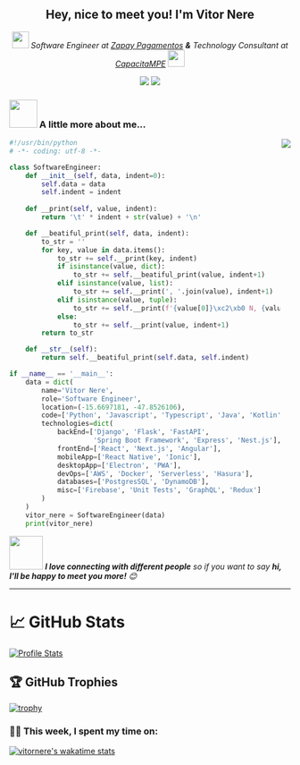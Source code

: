 <h2 align="center">Hey, nice to meet you! I'm Vitor Nere</h2>
<p align="center"><em><img src="https://media.giphy.com/media/WUlplcMpOCEmTGBtBW/giphy.gif" width="30"> Software Engineer at <a href="https://usezapay.com.br/">Zapay Pagamentos</a> <b>&</b> Technology Consultant at <a href="https://capacitampe.com.br/">CapacitaMPE</a> <img src="https://media.giphy.com/media/WUlplcMpOCEmTGBtBW/giphy.gif" width="30"></em></p>

<p align="center">
<a href="https://www.linkedin.com/in/vitor-nere/"><img src="https://img.shields.io/badge/linkedin%20-%230077B5.svg?&style=for-the-badge&logo=linkedin&logoColor=white"/></a>
<a href="https://www.instagram.com/nere.swe/"><img src="https://img.shields.io/badge/<nere.swe>%20-%23E4405F.svg?&style=for-the-badge&logo=Instagram&logoColor=white"/></a>
</p>

### <img src="https://media.giphy.com/media/VgCDAzcKvsR6OM0uWg/giphy.gif" width="50"> A little more about me...
<img align="right" src="https://media.giphy.com/media/TdNBNvKYuOGxWuUeDm/giphy.gif">

```python
#!/usr/bin/python
# -*- coding: utf-8 -*-

class SoftwareEngineer:
    def __init__(self, data, indent=0):
        self.data = data
        self.indent = indent
    
    def __print(self, value, indent):
        return '\t' * indent + str(value) + '\n'

    def __beatiful_print(self, data, indent):
        to_str = ''
        for key, value in data.items():
            to_str += self.__print(key, indent)
            if isinstance(value, dict):
                to_str += self.__beatiful_print(value, indent+1)
            elif isinstance(value, list):
                to_str += self.__print(', '.join(value), indent+1)
            elif isinstance(value, tuple):
                to_str += self.__print(f'{value[0]}\xc2\xb0 N, {value[1]}\xc2\xb0 W', indent+1)
            else:
                to_str += self.__print(value, indent+1)
        return to_str

    def __str__(self):
        return self.__beatiful_print(self.data, self.indent)

if __name__ == '__main__':
    data = dict(
        name='Vitor Nere',
        role='Software Engineer',
        location=(-15.6697181, -47.8526106),
        code=['Python', 'Javascript', 'Typescript', 'Java', 'Kotlin'],
        technologies=dict(
            backEnd=['Django', 'Flask', 'FastAPI',
                     'Spring Boot Framework', 'Express', 'Nest.js'],
            frontEnd=['React', 'Next.js', 'Angular'],
            mobileApp=['React Native', 'Ionic'],
            desktopApp=['Electron', 'PWA'],
            devOps=['AWS', 'Docker', 'Serverless', 'Hasura'],
            databases=['PostgresSQL', 'DynamoDB'],
            misc=['Firebase', 'Unit Tests', 'GraphQL', 'Redux']
        )
    )
    vitor_nere = SoftwareEngineer(data)
    print(vitor_nere)
```
<img src="https://media.giphy.com/media/LnQjpWaON8nhr21vNW/giphy.gif" width="60"> <em><b>I love connecting with different people</b> so if you want to say <b>hi, I'll be happy to meet you more!</b> 😊</em>

---
# &#x1f4c8; GitHub Stats

[![Profile Stats](https://github-readme-stats.vercel.app/api?username=vitornere&show_icons=true&include_all_commits=true&count_private=true&theme=tokyonight)](https://github.com/anuraghazra/github-readme-stats)

## 🏆 GitHub Trophies

[![trophy](https://github-profile-trophy.vercel.app/?username=vitornere&theme=tokyonight&column=7)](https://github.com/ryo-ma/github-profile-trophy)

### 🧑‍💻  This week, I spent my time on:

[![vitornere's wakatime stats](https://github-readme-stats.vercel.app/api/wakatime?username=vitornere&line_height=27&title_color=6aa6f8&text_color=8a919a&icon_color=6aa6f8&bg_color=0e1116)](https://github.com/anuraghazra/github-readme-stats)

<!--
**vitornere/vitornere** is a ✨ _special_ ✨ repository because its `README.md` (this file) appears on your GitHub profile.

Here are some ideas to get you started:

- 🔭 I’m currently working on ...
- 🌱 I’m currently learning ...
- 👯 I’m looking to collaborate on ...
- 🤔 I’m looking for help with ...
- 💬 Ask me about ...
- 📫 How to reach me: ...
- 😄 Pronouns: ...
- ⚡ Fun fact: ...
-->
